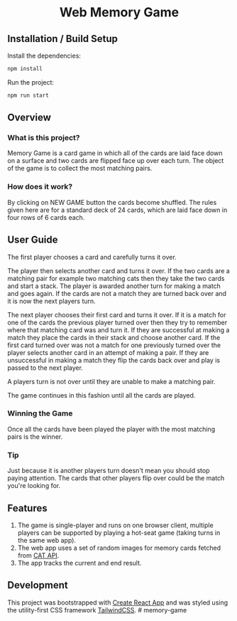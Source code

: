 # <h1 align="center">Web Memory Game</h1>

## Installation / Build Setup

Install the dependencies:

```bash
npm install
```

Run the project:

```bash
npm run start
```

## Overview

### What is this project?

Memory Game is a card game in which all of the cards are laid face down on a surface and two cards are flipped face up over each turn. The object of the game is to collect the most matching pairs.

### How does it work?

By clicking on NEW GAME button the cards become shuffled. The rules given here are for a standard deck of 24 cards, which are laid face down in four rows of 6 cards each.

## User Guide

The first player chooses a card and carefully turns it over.

The player then selects another card and turns it over. If the two cards are a matching pair for example two matching cats then they take the two cards and start a stack. The player is awarded another turn for making a match and goes again. If the cards are not a match they are turned back over and it is now the next players turn.

The next player chooses their first card and turns it over. If it is a match for one of the cards the previous player turned over then they try to remember where that matching card was and turn it. If they are successful at making a match they place the cards in their stack and choose another card. If the first card turned over was not a match for one previously turned over the player selects another card in an attempt of making a pair. If they are unsuccessful in making a match they flip the cards back over and play is passed to the next player.

A players turn is not over until they are unable to make a matching pair.

The game continues in this fashion until all the cards are played.

### Winning the Game

Once all the cards have been played the player with the most matching pairs is the winner.

### Tip

Just because it is another players turn doesn't mean you should stop paying attention. The cards that other players flip over could be the match you're looking for.

## Features

1. The game is single-player and runs on one browser client, multiple players can be supported by playing a hot-seat game (taking turns in the same web app).
2. The web app uses a set of random images for memory cards fetched from [CAT API](https://docs.thecatapi.com/api-reference/images/images-search).
3. The app tracks the current and end result.

## Development

This project was bootstrapped with [Create React App](https://github.com/facebook/create-react-app)
and was styled using the utility-first CSS framework [TailwindCSS](https://github.com/tailwindlabs/tailwindcss).
#   m e m o r y - g a m e  
 